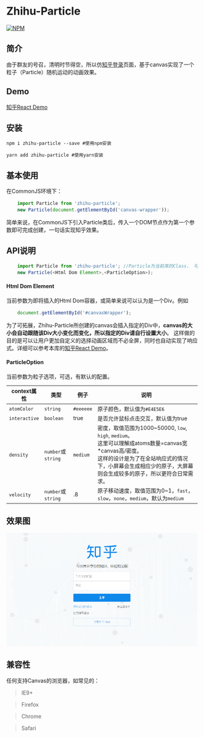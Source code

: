 # Zhihu-Particle
[![NPM](https://nodei.co/npm/zhihu-particle.png)](https://www.npmjs.com/package/zhihu-particle)

## 简介
由于群友的号召，清明时节得空，所以仿[知乎登录](https://www.zhihu.com)页面，基于canvas实现了一个粒子（Particle）随机运动的动画效果。

## Demo
[知乎React Demo](https://github.com/jf3096/zhihu-particle/tree/master/demo/zhihu)

## 安装
```shell
npm i zhihu-particle --save #使用npm安装
```

```shell
yarn add zhihu-particle #使用yarn安装
```

## 基本使用
在CommonJS环境下：
```javascript
    import Particle from 'zhihu-particle';
    new Particle(document.getElementById('canvas-wrapper'));
```

简单来说，在CommonJS下引入Particle类后，传入一个DOM节点作为第一个参数即可完成创建，一句话实现知乎效果。

## API说明

```javascript
    import Particle from 'zhihu-particle'; //Particle为当前库的Class， 可用于多次实例化
    new Particle(<Html Dom Element>,<ParticleOption>);
```

#### Html Dom Element
当前参数为即将插入的Html Dom容器，或简单来说可以认为是一个Div。例如

```javascript
    document.getElementById('#canvasWrapper');
```

为了可拓展，Zhihu-Particle所创建的canvas会插入指定的Div中，<b>canvas的大小会自动跟随该Div大小变化而变化，所以指定的Div请自行设置大小</b>。
这样做的目的是可以让用户更加自定义的选择动画区域而不必全屏，同时也自动实现了响应式。详细可以参考本库的[知乎React Demo](https://github.com/jf3096/zhihu-particle/tree/master/demo/zhihu)。

#### ParticleOption
当前参数为粒子选项，可选，有默认的配置。

context属性 | 类型 | 例子 | 说明
---------- | ---- | ----- | ------------------
`atomColor` | `string` | `#eeeeee` | 原子颜色，默认值为`#E4E5E6`
`interactive` | `boolean` | true | 是否允许鼠标点击交互，默认值为true
`density` | `number`或`string` | `medium` | 密度，取值范围为1000~50000, `low`, `high`, `medium`。<br />这里可以理解成atoms数量=canvas宽*canvas高/密度。<br />这样的设计是为了在全站响应式的情况下，小屏幕会生成相应少的原子，大屏幕则会生成较多的原子，所以更符合日常需求。
`velocity` | `number`或`string` | .8 | 原子移动速度，取值范围为0~1，`fast`，`slow`，`none`，`medium`，默认为`medium`

## 效果图
![zhihu-particle](./git-img/zhihu-particle.gif)

## 兼容性
任何支持Canvas的浏览器，如常见的：
> IE9+

> Firefox

> Chrome

> Safari